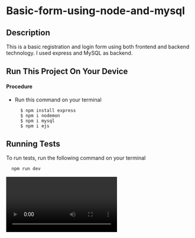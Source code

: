 # Basic-form-using-node-and-mysql

## Description
This is a basic registration and login form using both frontend and backend technology. I used express and MySQL as backend.

## Run This Project On Your Device

#### Procedure
- Run this command on your terminal

        $ npm install express
        $ npm i nodemon
        $ npm i mysql
        $ npm i ejs

## Running Tests

To run tests, run the following command  on your terminal

```bash
  npm run dev
```

<video controls autoplay>
  <source src="video/my_project.mp4" type="video/mp4">
  Your browser does not support the video tag.
</video>
